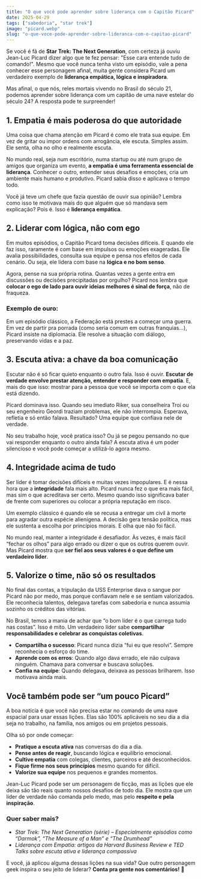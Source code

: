 ```yaml
---
title: "O que você pode aprender sobre liderança com o Capitão Picard"
date: 2025-04-29
tags: ["sabedoria", "star trek"]
image: "picard.webp"
slug: "o-que-voce-pode-aprender-sobre-lideranca-com-o-capitao-picard"
---
```


Se você é fã de **Star Trek: The Next Generation**, com certeza já ouviu Jean-Luc Picard dizer algo que te fez pensar: "Esse cara entende tudo de comando!". Mesmo que você nunca tenha visto um episódio, vale a pena conhecer esse personagem afinal, muita gente considera Picard um verdadeiro exemplo de **liderança empática, lógica e inspiradora**.

Mas afinal, o que nós, reles mortais vivendo no Brasil do século 21, podemos aprender sobre liderança com um capitão de uma nave estelar do século 24? A resposta pode te surpreender!

## 1. Empatia é mais poderosa do que autoridade

Uma coisa que chama atenção em Picard é como ele trata sua equipe. Em vez de gritar ou impor ordens com arrogância, ele escuta. Simples assim. Ele senta, olha no olho e realmente escuta.

No mundo real, seja num escritório, numa startup ou até num grupo de amigos que organiza um evento, **a empatia é uma ferramenta essencial de liderança**. Conhecer o outro, entender seus desafios e emoções, cria um ambiente mais humano e produtivo. Picard sabia disso e aplicava o tempo todo.

Você já teve um chefe que fazia questão de ouvir sua opinião? Lembra como isso te motivava mais do que alguém que só mandava sem explicação? Pois é. Isso é **liderança empática**.

## 2. Liderar com lógica, não com ego

Em muitos episódios, o Capitão Picard toma decisões difíceis. E quando ele faz isso, raramente é com base em impulsos ou emoções exageradas. Ele avalia possibilidades, consulta sua equipe e pensa nos efeitos de cada cenário. Ou seja, ele lidera com base na **lógica e no bom senso**.

Agora, pense na sua própria rotina. Quantas vezes a gente entra em discussões ou decisões precipitadas por orgulho? Picard nos lembra que **colocar o ego de lado para ouvir ideias melhores é sinal de força**, não de fraqueza.

### Exemplo de ouro:

Em um episódio clássico, a Federação está prestes a começar uma guerra. Em vez de partir pra porrada (como seria comum em outras franquias...), Picard insiste na diplomacia. Ele resolve a situação com diálogo, preservando vidas e a paz.

## 3. Escuta ativa: a chave da boa comunicação

Escutar não é só ficar quieto enquanto o outro fala. Isso é ouvir. **Escutar de verdade envolve prestar atenção, entender e responder com empatia**. E, mais do que isso: mostrar para a pessoa que você se importa com o que ela está dizendo.

Picard dominava isso. Quando seu imediato Riker, sua conselheira Troi ou seu engenheiro Geordi traziam problemas, ele não interrompia. Esperava, refletia e só então falava. Resultado? Uma equipe que confiava nele de verdade.

No seu trabalho hoje, você pratica isso? Ou já se pegou pensando no que vai responder enquanto o outro ainda fala? A escuta ativa é um poder silencioso e você pode começar a utilizá-lo agora mesmo.

## 4. Integridade acima de tudo

Ser líder é tomar decisões difíceis e muitas vezes impopulares. E é nessa hora que a **integridade** fala mais alto. Picard nunca fez o que era mais fácil, mas sim o que acreditava ser certo. Mesmo quando isso significava bater de frente com superiores ou colocar a própria reputação em risco.

Um exemplo clássico é quando ele se recusa a entregar um civil à morte para agradar outra espécie alienígena. A decisão gera tensão política, mas ele sustenta a escolha por princípios morais. E olha que não foi fácil.

No mundo real, manter a integridade é desafiador. Às vezes, é mais fácil “fechar os olhos” para algo errado ou dizer o que os outros querem ouvir. Mas Picard mostra que **ser fiel aos seus valores é o que define um verdadeiro líder**.

## 5. Valorize o time, não só os resultados

No final das contas, a tripulação da USS Enterprise dava o sangue por Picard não por medo, mas porque confiavam nele e se sentiam valorizados. Ele reconhecia talentos, delegava tarefas com sabedoria e nunca assumia sozinho os créditos das vitórias.

No Brasil, temos a mania de achar que “o bom líder é o que carrega tudo nas costas”. Isso é mito. Um verdadeiro líder sabe **compartilhar responsabilidades e celebrar as conquistas coletivas**.

*   **Compartilha o sucesso**: Picard nunca dizia “fui eu que resolvi”. Sempre reconhecia o esforço do time.
*   **Aprende com os erros**: Quando algo dava errado, ele não culpava ninguém. Chamava para conversar e buscava soluções.
*   **Confia na equipe**: Quando delegava, deixava as pessoas brilharem. Isso motivava ainda mais.

## Você também pode ser “um pouco Picard”

A boa notícia é que você não precisa estar no comando de uma nave espacial para usar essas lições. Elas são 100% aplicáveis no seu dia a dia seja no trabalho, na família, nos amigos ou em projetos pessoais.

Olha só por onde começar:

*   **Pratique a escuta ativa** nas conversas do dia a dia.
*   **Pense antes de reagir**, buscando lógica e equilíbrio emocional.
*   **Cultive empatia** com colegas, clientes, parceiros e até desconhecidos.
*   **Fique firme nos seus princípios** mesmo quando for difícil.
*   **Valorize sua equipe** nos pequenos e grandes momentos.

Jean-Luc Picard pode ser um personagem de ficção, mas as lições que ele deixa são tão reais quanto nossos desafios de todo dia. Ele mostra que um líder de verdade não comanda pelo medo, mas pelo **respeito e pela inspiração**.

### Quer saber mais?

*   _Star Trek: The Next Generation (série) – Especialmente episódios como “Darmok”, “The Measure of a Man” e “The Drumhead”_
*   _Liderança com Empatia: artigos da Harvard Business Review e TED Talks sobre escuta ativa e liderança compassiva_

E você, já aplicou alguma dessas lições na sua vida? Que outro personagem geek inspira o seu jeito de liderar? **Conta pra gente nos comentários!** 🖖